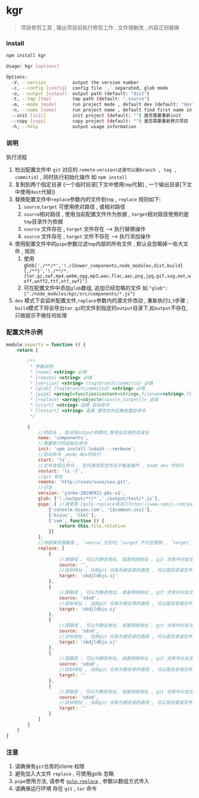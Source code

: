 # kgr
> 项目修剪工具 , 输出项目前执行修剪工作 , 文件增删改 , 内容正则替换

### install
```bash
npm install kgr
```
```bash
Usage: kgr [options]

Options:
  -V, --version          output the version number
  -c, --config [config]  config file ',' separated, glob mode
  -o, --output [output]  output path (default: "dist")
  -t, --tmp [tmp]        tmp path (default: ".source")
  -m, --mode [mode]      run project mode , default dev (default: "dev")
  -n, --name [name]      run project name , default find first name in config file (default: "")
  --init [init]          init project (default: "") 是否需要重新init
  --copy [copy]          copy project (default: "") 是否需要重新拷贝项目
  -h, --help             output usage information

```

### 说明
执行流程
1. 检出配置文件中 `git` 对应的 `remote` `version(这里可以是branch , tag , commitid)` , 同时执行初始化操作 如 `npm install`
2. 复制到两个指定目录 (一个临时目录\[下文中使用`tmp`代替\] , 一个输出目录\[下文中使用`dest`代替\])
3. 替换配置文件中`replace`参数内的文件到`tmp` , `replace` 规则如下:
    1. `source`,`target` 可使用绝对路径 , 或相对路径
    2. `source`相对路径 , 使用当前配置文件作为依据 , `target`相对路径使用的是`tmp`目录作为依据
    3. `source` 文件存在 , `target` 文件存在 --> 执行替换操作
    4. `source` 文件存在 , `target` 文件不存在 --> 执行添加操作
4. 使用配置文件中的`pipe`参数过滤`tmp`内部的所有文件 , 默认会忽略掉一些大文件 , 规则
    1. 使用glob`['./**/*','!./{bower_components,node_modules,dist,build}{,/**}','!./**/*.{tar.gz,swf,mp4,webm,ogg,mp3,wav,flac,aac,png,jpg,gif,svg,eot,woff,woff2,ttf,otf,swf}']`
    2. 可在配置文件中添加`glob`数组, 追加已经忽略的文件 如 `"glob":["./node_modules/kpc/src/components/*.js"]`
5. `dev` 模式下会监听配置文件,`replace`参数内的源文件改动 , 重新执行`2`,`3`步骤 ; `build`模式下将会导出`tar.gz`的文件到指定的`output`目录下,如`output`不存在,只做提示不做任何处理



### 配置文件示例
```js
module.exports = function () {
    return [

        /**
         * 参数说明
         * [name] <string> 必填
         * [remote] <string> 必填
         * [version] <string> (tag|branch|commitid) 必填
         * [glob] [tag|branch|commitid] <string> 必填
         * [pipe] <array[<function(content<string>,filename<string>,file<File Object>):content<string>>]> | <function(content<string>,filename<string>,file<File Object>):content<string>> 选填
         * [replace] <array[<object>[source,target]]> 选填
         * [start] <string> 选填 启动命令
         * [restart] <string> 选填 更改文件后触发重启命令
         */

        {
            //项目名 , 如没有output参数时,做导出目录的目录名
            name: 'components',
            //需要执行的初始化命令
            init: 'npm install lodash --verbose',
            //启动命令 ,mode dev时执行
            start: 'ls',
            //文件改变后命令 , 空代表改变文件后不触发操作 , mode dev 时执行
            restart: 'ls -l',
            //git 地址
            remote: 'http://xxxx/xxxx/xxx.git',
            //分支
            version: 'yinhe-20190921-pbc-v1',
            glob: ['!./output/**/*','./output/test/*.js'],
            pipe: [ //请使用 [gulp-replace语法](https://www.npmjs.com/package/gulp-replace)
                ['console.ksyun.com', '{$common.sss}'],
                ['ksyun', 'lkkl'],
                ['com', function () {
                    return this.file.relative
                }]
            ],
            //待替换资源路径 , `source`为空时,`target`不为空删除 , `target`为空`source`不为空 追加 ,其他时替换
            replace: [
                {
                    //源路径 , 可以为静态地址, 或者网络地址 , git 仓库中分支文件
                    source: '',
                    //目标地址 , 当前git 仓库为根目录的路径 , 可以是目录或文件必须与source的文件类型保持一致
                    target: 'skdjldkjs.sj'
                },
                {
                    //源路径 , 可以为静态地址, 或者网络地址 , git 仓库中分支文件
                    source: 'sdsd',
                    //目标地址 , 当前git 仓库为根目录的路径 , 可以是目录或文件必须与source的文件类型保持一致
                    target: 'skdjldkjs.sj'
                },
                {
                    //源路径 , 可以为静态地址, 或者网络地址 , git 仓库中分支文件
                    source: 'sdsd',
                    //目标地址 , 当前git 仓库为根目录的路径 , 可以是目录或文件必须与source的文件类型保持一致
                    target: 'skdjldkjs.sj'
                },
                {
                    //源路径 , 可以为静态地址, 或者网络地址 , git 仓库中分支文件
                    source: 'sdsd',
                    //目标地址 , 当前git 仓库为根目录的路径 , 可以是目录或文件必须与source的文件类型保持一致
                    target: ''
                },
                {
                    //源路径 , 可以为静态地址, 或者网络地址 , git 仓库中分支文件
                    source: 'sdsd',
                    //目标地址 , 当前git 仓库为根目录的路径 , 可以是目录或文件必须与source的文件类型保持一致
                    target: ''
                }
            ]
        }
    ]
}
```


### 注意
1. 请确保有`git`仓库的clone 权限
2. 避免加入大文件 `replace` , 可使用golb 忽略
3. `pipe`使用方法, 请参考 [`gulp-replace`](https://www.npmjs.com/package/gulp-replace) , 参数以数组方式传入
4. 请确保运行环境 存在 `git` , `tar` 命令